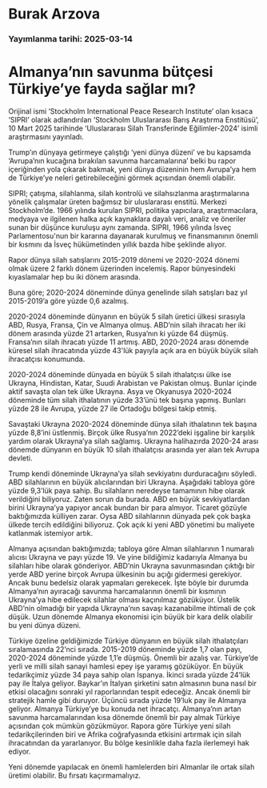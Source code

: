 # Burak Arzova

### Yayımlanma tarihi: 2025-03-14

# Almanya’nın savunma bütçesi Türkiye’ye fayda sağlar mı?

Orijinal ismi ‘Stockholm International Peace Research Institute’ olan kısaca ‘SIPRI’ olarak adlandırılan ‘Stockholm Uluslararası Barış Araştırma Enstitüsü’, 10 Mart 2025 tarihinde ‘Uluslararası Silah Transferinde Eğilimler-2024’ isimli araştırmasını yayınladı.

Trump’ın dünyaya getirmeye çalıştığı ‘yeni dünya düzeni’ ve bu kapsamda ‘Avrupa’nın kucağına bırakılan savunma harcamalarına’ belki bu rapor içeriğinden yola çıkarak bakmak, yeni dünya düzeninin hem Avrupa’ya hem de Türkiye’ye neleri getirebileceğini görmek açısından önemli olabilir.

SIPRI; çatışma, silahlanma, silah kontrolü ve silahsızlanma araştırmalarına yönelik çalışmalar üreten bağımsız bir uluslararası enstitü. Merkezi Stockholm’de. 1966 yılında kurulan SIPRI, politika yapıcılara, araştırmacılara, medyaya ve ilgilenen halka açık kaynaklara dayalı veri, analiz ve öneriler sunan bir düşünce kuruluşu aynı zamanda. SIPRI, 1966 yılında İsveç Parlamentosu'nun bir kararına dayanarak kurulmuş ve finansmanının önemli bir kısmını da İsveç hükümetinden yıllık bazda hibe şeklinde alıyor.

Rapor dünya silah satışlarını 2015-2019 dönemi ve 2020-2024 dönemi olmak üzere 2 farklı dönem üzerinden incelemiş. Rapor bünyesindeki kıyaslamalar hep bu iki dönem arasında.

Buna göre; 2020-2024 döneminde dünya genelinde silah satışları baz yıl 2015-2019’a göre yüzde 0,6 azalmış.

2020-2024 döneminde dünyanın en büyük 5 silah üretici ülkesi sırasıyla ABD, Rusya, Fransa, Çin ve Almanya olmuş. ABD’nin silah ihracatı her iki dönem arasında yüzde 21 artarken, Rusya’nın ki yüzde 64 düşmüş. Fransa’nın silah ihracatı yüzde 11 artmış. ABD, 2020-2024 arası dönemde küresel silah ihracatında yüzde 43'lük payıyla açık ara en büyük büyük silah ihracatçısı konumunda.

2020-2024 döneminde dünyada en büyük 5 silah ithalatçısı ülke ise Ukrayna, Hindistan, Katar, Suudi Arabistan ve Pakistan olmuş. Bunlar içinde aktif savaşta olan tek ülke Ukrayna. Asya ve Okyanusya 2020-2024 döneminde tüm silah ithalatının yüzde 33’ünü tek başına yapmış. Bunları yüzde 28 ile Avrupa, yüzde 27 ile Ortadoğu bölgesi takip etmiş.

Savaştaki Ukrayna 2020-2024 döneminde dünya silah ithalatının tek başına yüzde 8,8’ini üstlenmiş. Birçok ülke Rusya’nın 2022’deki işgaline bir karşılık yardım olarak Ukrayna’ya silah sağlamış. Ukrayna halihazırda 2020-24 arası dönemde dünyanın en büyük 10 silah ithalatçısı arasında yer alan tek Avrupa devleti.

Trump kendi döneminde Ukrayna’ya silah sevkiyatını durduracağını söyledi. ABD silahlarının en büyük alıcılarından biri Ukrayna. Aşağıdaki tabloya göre yüzde 9,3’lük paya sahip. Bu silahların neredeyse tamamının hibe olarak verildiğini biliyoruz. Zaten sorun da burada. ABD en büyük sevkiyatlardan birini Ukrayna’ya yapıyor ancak bundan bir para almıyor. Ticaret gözüyle baktığımızda külliyen zarar. Oysa ABD silahlarının dünyada pek çok başka ülkede tercih edildiğini biliyoruz. Çok açık ki yeni ABD yönetimi bu maliyete katlanmak istemiyor artık.

Almanya açısından baktığımızda; tabloya göre Alman silahlarının 1 numaralı alıcısı Ukrayna ve payı yüzde 19. Ve yine bildiğimiz kadarıyla Almanya bu silahları hibe olarak gönderiyor. ABD’nin Ukrayna savunmasından çıktığı bir yerde ABD yerine birçok Avrupa ülkesinin bu açığı gidermesi gerekiyor. Ancak bunu bedelsiz olarak yapmaları gerekecek. İşte böyle bir durumda Almanya’nın ayıracağı savunma harcamalarının önemli bir kısmının Ukrayna’ya hibe edilecek silahlar olması kaçınılmaz gözüküyor. Üstelik ABD’nin olmadığı bir yapıda Ukrayna’nın savaşı kazanabilme ihtimali de çok düşük. Uzun dönemde Almanya ekonomisi için büyük bir kara delik olabilir bu yeni dünya düzeni.



Türkiye özeline geldiğimizde Türkiye dünyanın en büyük silah ithalatçıları sıralamasında 22’nci sırada. 2015-2019 döneminde yüzde 1,7 olan payı, 2020-2024 döneminde yüzde 1,1’e düşmüş. Önemli bir azalış var. Türkiye’de yerli ve milli silah sanayi hamlesi epey işe yaramış gözüküyor. En büyük tedarikçimiz yüzde 34 paya sahip olan İspanya. İkinci sırada yüzde 24’lük pay ile İtalya geliyor. Baykar’ın İtalyan şirketini satın almasının buna nasıl bir etkisi olacağını sonraki yıl raporlarından tespit edeceğiz. Ancak önemli bir stratejik hamle gibi duruyor. Üçüncü sırada yüzde 19’luk pay ile Almanya geliyor. Almanya Türkiye’ye bu konuda net ihracatçı. Almanya’nın artan savunma harcamalarından kısa dönemde önemli bir pay almak Türkiye açısından çok mümkün gözükmüyor. Rapora göre Türkiye yeni silah tedarikçilerinden biri ve Afrika coğrafyasında etkisini artırmak için silah ihracatından da yararlanıyor. Bu bölge kesinlikle daha fazla ilerlemeyi hak ediyor.

Yeni dönemde yapılacak en önemli hamlelerden biri Almanlar ile ortak silah üretimi olabilir. Bu fırsatı kaçırmamalıyız.





